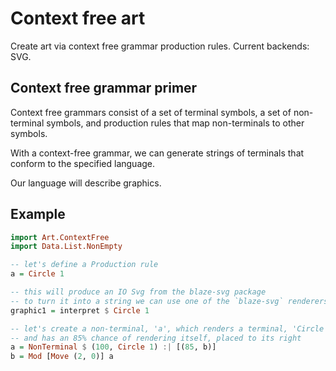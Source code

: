 # Context free art

Create art via context free grammar production rules.
Current backends: SVG.

## Context free grammar primer

Context free grammars consist of a set of terminal symbols, a set of
non-terminal symbols, and production rules that map non-terminals to
other symbols.

With a context-free grammar, we can generate strings of terminals that
conform to the specified language.

Our language will describe graphics.

## Example

```haskell
import Art.ContextFree
import Data.List.NonEmpty

-- let's define a Production rule
a = Circle 1

-- this will produce an IO Svg from the blaze-svg package
-- to turn it into a string we can use one of the `blaze-svg` renderers
graphic1 = interpret $ Circle 1

-- let's create a non-terminal, 'a', which renders a terminal, 'Circle 1'
-- and has an 85% chance of rendering itself, placed to its right
a = NonTerminal $ (100, Circle 1) :| [(85, b)]
b = Mod [Move (2, 0)] a
```
